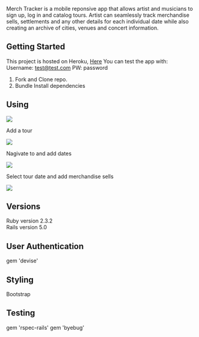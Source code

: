 
Merch Tracker is a mobile reponsive app that allows artist and musicians to sign up, log in and catalog tours. Artist can seamlessly track merchandise sells, settlements and any other details for each individual date while also creating an archive of cities, venues and concert information. 

<h2> Getting Started </h2>

This project is hosted on Heroku, <a href="##Heroku This project is hosted on Heroku, here"> Here</a>
You can test the app with:
Username: test@test.com
PW: password

1. Fork and Clone repo.
2. Bundle Install dependencies

<h2> Using </h2>
<img src="http://i.imgur.com/ukupKKv.png"> 

Add a tour

<img src="http://i.imgur.com/ZPgF40x.png">

Nagivate to and add dates

<img src="http://i.imgur.com/OcATK3h.png">

Select tour date and add merchandise sells

<img src="http://i.imgur.com/10Oskwy.png">


<h2> Versions </h2>
Ruby version 2.3.2<br>
Rails version 5.0

<h2> User Authentication </h2>
gem 'devise'

<h2> Styling </h2>
Bootstrap 

<h2> Testing </h2>
gem 'rspec-rails'
gem 'byebug'

